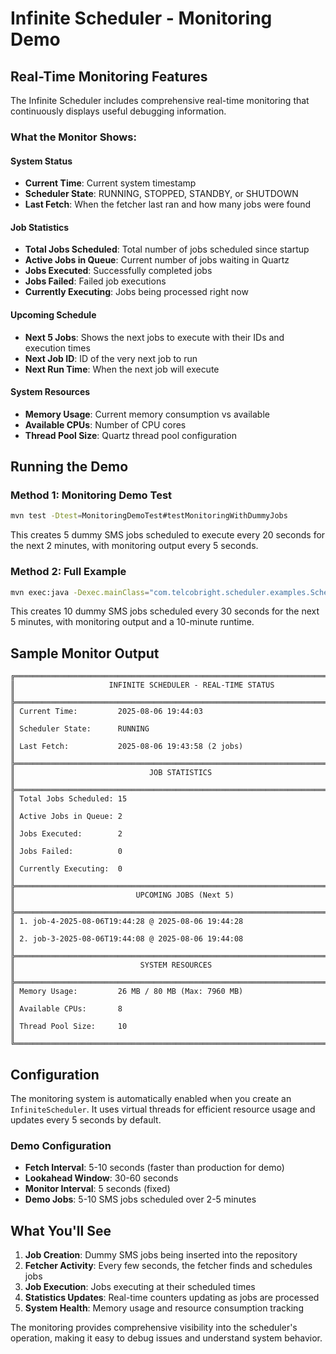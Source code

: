 # Infinite Scheduler - Monitoring Demo

## Real-Time Monitoring Features

The Infinite Scheduler includes comprehensive real-time monitoring that continuously displays useful debugging information.

### What the Monitor Shows:

#### System Status
- **Current Time**: Current system timestamp
- **Scheduler State**: RUNNING, STOPPED, STANDBY, or SHUTDOWN
- **Last Fetch**: When the fetcher last ran and how many jobs were found

#### Job Statistics
- **Total Jobs Scheduled**: Total number of jobs scheduled since startup
- **Active Jobs in Queue**: Current number of jobs waiting in Quartz
- **Jobs Executed**: Successfully completed jobs
- **Jobs Failed**: Failed job executions
- **Currently Executing**: Jobs being processed right now

#### Upcoming Schedule
- **Next 5 Jobs**: Shows the next jobs to execute with their IDs and execution times
- **Next Job ID**: ID of the very next job to run
- **Next Run Time**: When the next job will execute

#### System Resources
- **Memory Usage**: Current memory consumption vs available
- **Available CPUs**: Number of CPU cores
- **Thread Pool Size**: Quartz thread pool configuration

## Running the Demo

### Method 1: Monitoring Demo Test
```bash
mvn test -Dtest=MonitoringDemoTest#testMonitoringWithDummyJobs
```

This creates 5 dummy SMS jobs scheduled to execute every 20 seconds for the next 2 minutes, with monitoring output every 5 seconds.

### Method 2: Full Example
```bash
mvn exec:java -Dexec.mainClass="com.telcobright.scheduler.examples.SchedulerExample"
```

This creates 10 dummy SMS jobs scheduled every 30 seconds for the next 5 minutes, with monitoring output and a 10-minute runtime.

## Sample Monitor Output

```
╔══════════════════════════════════════════════════════════════════════════════╗
║                     INFINITE SCHEDULER - REAL-TIME STATUS                       ║
╠══════════════════════════════════════════════════════════════════════════════╣
║ Current Time:         2025-08-06 19:44:03                                        ║
║ Scheduler State:      RUNNING                                                    ║
║ Last Fetch:           2025-08-06 19:43:58 (2 jobs)                               ║
╠══════════════════════════════════════════════════════════════════════════════╣
║                              JOB STATISTICS                                     ║
╠══════════════════════════════════════════════════════════════════════════════╣
║ Total Jobs Scheduled: 15                                                         ║
║ Active Jobs in Queue: 2                                                          ║
║ Jobs Executed:        2                                                          ║
║ Jobs Failed:          0                                                          ║
║ Currently Executing:  0                                                          ║
╠══════════════════════════════════════════════════════════════════════════════╣
║                           UPCOMING JOBS (Next 5)                                ║
╠══════════════════════════════════════════════════════════════════════════════╣
║ 1. job-4-2025-08-06T19:44:28 @ 2025-08-06 19:44:28                           ║
║ 2. job-3-2025-08-06T19:44:08 @ 2025-08-06 19:44:08                           ║
╠══════════════════════════════════════════════════════════════════════════════╣
║                            SYSTEM RESOURCES                                     ║
╠══════════════════════════════════════════════════════════════════════════════╣
║ Memory Usage:         26 MB / 80 MB (Max: 7960 MB)                       ║
║ Available CPUs:       8                                                          ║
║ Thread Pool Size:     10                                                         ║
╚══════════════════════════════════════════════════════════════════════════════╝
```

## Configuration

The monitoring system is automatically enabled when you create an `InfiniteScheduler`. It uses virtual threads for efficient resource usage and updates every 5 seconds by default.

### Demo Configuration
- **Fetch Interval**: 5-10 seconds (faster than production for demo)
- **Lookahead Window**: 30-60 seconds
- **Monitor Interval**: 5 seconds (fixed)
- **Demo Jobs**: 5-10 SMS jobs scheduled over 2-5 minutes

## What You'll See

1. **Job Creation**: Dummy SMS jobs being inserted into the repository
2. **Fetcher Activity**: Every few seconds, the fetcher finds and schedules jobs
3. **Job Execution**: Jobs executing at their scheduled times
4. **Statistics Updates**: Real-time counters updating as jobs are processed
5. **System Health**: Memory usage and resource consumption tracking

The monitoring provides comprehensive visibility into the scheduler's operation, making it easy to debug issues and understand system behavior.